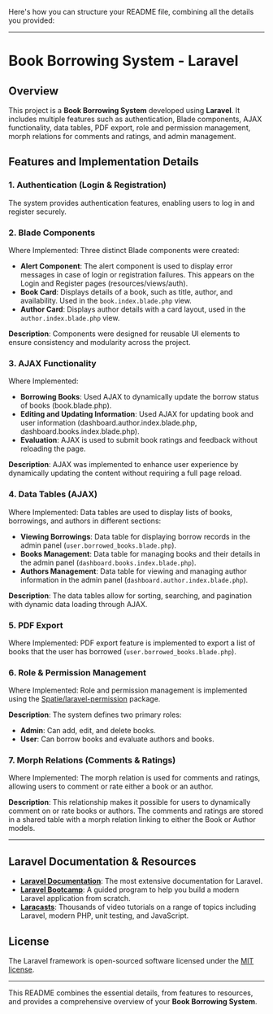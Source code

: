 Here's how you can structure your README file, combining all the details you provided:

---

# Book Borrowing System - Laravel

## Overview
This project is a **Book Borrowing System** developed using **Laravel**. It includes multiple features such as authentication, Blade components, AJAX functionality, data tables, PDF export, role and permission management, morph relations for comments and ratings, and admin management.

## Features and Implementation Details

### 1. Authentication (Login & Registration)
The system provides authentication features, enabling users to log in and register securely.

### 2. Blade Components
Where Implemented: Three distinct Blade components were created:
- **Alert Component**: The alert component is used to display error messages in case of login or registration failures. This appears on the Login and Register pages (resources/views/auth).
- **Book Card**: Displays details of a book, such as title, author, and availability. Used in the `book.index.blade.php` view.
- **Author Card**: Displays author details with a card layout, used in the `author.index.blade.php` view.

**Description**: Components were designed for reusable UI elements to ensure consistency and modularity across the project.

### 3. AJAX Functionality
Where Implemented:
- **Borrowing Books**: Used AJAX to dynamically update the borrow status of books (book.blade.php).
- **Editing and Updating Information**: Used AJAX for updating book and user information (dashboard.author.index.blade.php, dashboard.books.index.blade.php).
- **Evaluation**: AJAX is used to submit book ratings and feedback without reloading the page.

**Description**: AJAX was implemented to enhance user experience by dynamically updating the content without requiring a full page reload.

### 4. Data Tables (AJAX)
Where Implemented: Data tables are used to display lists of books, borrowings, and authors in different sections:
- **Viewing Borrowings**: Data table for displaying borrow records in the admin panel (`user.borrowed_books.blade.php`).
- **Books Management**: Data table for managing books and their details in the admin panel (`dashboard.books.index.blade.php`).
- **Authors Management**: Data table for viewing and managing author information in the admin panel (`dashboard.author.index.blade.php`).

**Description**: The data tables allow for sorting, searching, and pagination with dynamic data loading through AJAX.

### 5. PDF Export
Where Implemented: PDF export feature is implemented to export a list of books that the user has borrowed (`user.borrowed_books.blade.php`).

### 6. Role & Permission Management
Where Implemented: Role and permission management is implemented using the [Spatie/laravel-permission](https://github.com/spatie/laravel-permission) package.

**Description**: The system defines two primary roles:
- **Admin**: Can add, edit, and delete books.
- **User**: Can borrow books and evaluate authors and books.

### 7. Morph Relations (Comments & Ratings)
Where Implemented: The morph relation is used for comments and ratings, allowing users to comment or rate either a book or an author.

**Description**: This relationship makes it possible for users to dynamically comment on or rate books or authors. The comments and ratings are stored in a shared table with a morph relation linking to either the Book or Author models.

---

## Laravel Documentation & Resources
- **[Laravel Documentation](https://laravel.com/docs)**: The most extensive documentation for Laravel.
- **[Laravel Bootcamp](https://bootcamp.laravel.com)**: A guided program to help you build a modern Laravel application from scratch.
- **[Laracasts](https://laracasts.com)**: Thousands of video tutorials on a range of topics including Laravel, modern PHP, unit testing, and JavaScript.

## License
The Laravel framework is open-sourced software licensed under the [MIT license](https://opensource.org/licenses/MIT).

---

This README combines the essential details, from features to resources, and provides a comprehensive overview of your **Book Borrowing System**.

